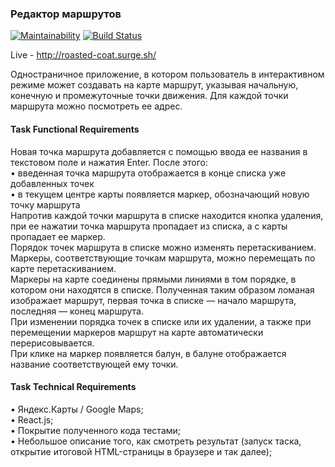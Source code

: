 ### Редактор маршрутов 

[![Maintainability](https://api.codeclimate.com/v1/badges/28994650638c321ed7e0/maintainability)](https://codeclimate.com/github/koshkarik/funbox-test-map/maintainability) [![Build Status](https://travis-ci.org/koshkarik/funbox-test-map.svg?branch=master)](https://travis-ci.org/koshkarik/funbox-test-map)  

Live - http://roasted-coat.surge.sh/

Одностраничное приложение, в котором пользователь в интерактивном режиме может создавать на карте маршрут, указывая начальную, конечную и промежуточные точки движения. Для каждой точки маршрута можно посмотреть ее адрес.  

#### Task Functional Requirements  

Новая точка маршрута добавляется с помощью ввода ее названия в текстовом поле и нажатия Enter. После этого:  
  • введенная точка маршрута отображается в конце списка уже добавленных точек    
  • в текущем центре карты появляется маркер, обозначающий новую точку маршрута  
Напротив каждой точки маршрута в списке находится кнопка удаления, при ее нажатии точка маршрута пропадает из списка, а с карты пропадает ее маркер.  
Порядок точек маршрута в списке можно изменять перетаскиванием.  
Маркеры, соответствующие точкам маршрута, можно перемещать по карте перетаскиванием.  
Маркеры на карте соединены прямыми линиями в том порядке, в котором они находятся в списке. Полученная таким образом ломаная изображает маршрут, первая точка в списке — начало маршрута, последняя — конец маршрута.  
При изменении порядка точек в списке или их удалении, а также при перемещении маркеров маршрут на карте автоматически перерисовывается.  
При клике на маркер появляется балун, в балуне отображается название соответствующей ему точки.  

#### Task Technical Requirements  
• Яндекс.Карты / Google Maps;  
• React.js;  
• Покрытие полученного кода тестами;  
• Небольшое описание того, как смотреть результат (запуск таска, открытие итоговой HTML-страницы в браузере и так далее);

